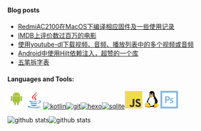 #### Blog posts

<!-- BLOG-POST-LIST:START -->
- [RedmiAC2100在MacOS下编译相应固件及一些使用记录](https://xtvj.github.io/2021/06/29/RedmiAC2100%E5%9C%A8MacOS%E4%B8%8B%E7%BC%96%E8%AF%91%E7%9B%B8%E5%BA%94%E5%9B%BA%E4%BB%B6%E5%8F%8A%E4%B8%80%E4%BA%9B%E4%BD%BF%E7%94%A8%E8%AE%B0%E5%BD%95/)
- [IMDB上评价数过百万的电影](https://xtvj.github.io/2021/03/14/IMDB%E4%B8%8A%E8%AF%84%E4%BB%B7%E6%95%B0%E8%BF%87%E7%99%BE%E4%B8%87%E7%9A%84%E7%94%B5%E5%BD%B1/)
- [使用youtube-dl下载视频、音频、播放列表中的多个视频或音频](https://xtvj.github.io/2020/11/22/%E4%BD%BF%E7%94%A8youtube-dl%E4%B8%8B%E8%BD%BD%E8%A7%86%E9%A2%91%E3%80%81%E9%9F%B3%E9%A2%91%E3%80%81%E6%92%AD%E6%94%BE%E5%88%97%E8%A1%A8%E4%B8%AD%E7%9A%84%E5%A4%9A%E4%B8%AA%E8%A7%86%E9%A2%91%E6%88%96%E9%9F%B3%E9%A2%91/)
- [Android中使用Hilt依赖注入，超赞的一个库](https://xtvj.github.io/2020/11/15/Android%E4%B8%AD%E4%BD%BF%E7%94%A8Hilt%E4%BE%9D%E8%B5%96%E6%B3%A8%E5%85%A5%EF%BC%8C%E8%B6%85%E8%B5%9E%E7%9A%84%E4%B8%80%E4%B8%AA%E5%BA%93/)
- [五笔拆字表](https://xtvj.github.io/2020/11/04/%E4%BA%94%E7%AC%94%E6%8B%86%E5%AD%97%E8%A1%A8/)
<!-- BLOG-POST-LIST:END -->





<h4 align="left">Languages and Tools:</h4><p align="left"><a href="https://developer.android.com"target="_blank"><img src="https://raw.githubusercontent.com/devicons/devicon/master/icons/android/android-original-wordmark.svg"alt="android"width="40"height="40"/></a><a href="https://www.java.com"target="_blank"><img src="https://raw.githubusercontent.com/devicons/devicon/master/icons/java/java-original.svg"alt="java"width="40"height="40"/></a><a href="https://kotlinlang.org"target="_blank"><img src="https://www.vectorlogo.zone/logos/kotlinlang/kotlinlang-icon.svg"alt="kotlin"width="40"height="40"/></a><a href="https://git-scm.com/"target="_blank"><img src="https://www.vectorlogo.zone/logos/git-scm/git-scm-icon.svg"alt="git"width="40"height="40"/></a><a href="hexo.io/"target="_blank"><img src="https://www.vectorlogo.zone/logos/hexoio/hexoio-icon.svg"alt="hexo"width="40"height="40"/></a><a href="https://www.sqlite.org/"target="_blank"><img src="https://www.vectorlogo.zone/logos/sqlite/sqlite-icon.svg"alt="sqlite"width="40"height="40"/></a><a href="https://developer.mozilla.org/en-US/docs/Web/JavaScript"target="_blank"><img src="https://raw.githubusercontent.com/devicons/devicon/master/icons/javascript/javascript-original.svg"alt="javascript"width="40"height="40"/></a><a href="https://www.linux.org/"target="_blank"><img src="https://raw.githubusercontent.com/devicons/devicon/master/icons/linux/linux-original.svg"alt="linux"width="40"height="40"/></a><a href="https://www.photoshop.com/en"target="_blank"><img src="https://raw.githubusercontent.com/devicons/devicon/master/icons/photoshop/photoshop-line.svg"alt="photoshop"width="40"height="40"/></a></p>



<img align="left" src="https://github-readme-stats.vercel.app/api/top-langs/?username=xtvj&theme=blue-white&count_private=true" alt="github stats">

<img align="left" src="https://github-readme-stats.vercel.app/api?username=xtvj&show_icons=true&include_all_commits=true&theme=blue-white&count_private=true" alt="github stats">


